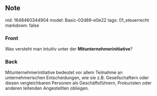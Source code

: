 ## Note
nid: 1648460344904
model: Basic-02d89-e0e22
tags: 01_steuerrecht
markdown: false

### Front
Was versteht man intuitiv unter der
<b>Mitunternehmerinitiative</b>?

### Back
Mitunternehmerinitiative bedeutet vor allem Teilnahme an unternehmerischen Entscheidungen, wie sie z.B. Gesellschaftern oder diesen vergleichbaren Personen als Geschäftsführern, Prokuristen oder anderen leitenden Angestellten obliegen.
